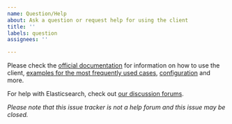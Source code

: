 ```yaml
---
name: Question/Help
about: Ask a question or request help for using the client
title: ''
labels: question
assignees: ''

---
```


Please check the [official documentation](https://www.elastic.co/guide/en/elasticsearch/client/ruby-api/current/ruby_client.html) for information on how to use the client, [examples for the most frequently used cases](https://www.elastic.co/guide/en/elasticsearch/client/ruby-api/current/examples.html), [configuration](https://www.elastic.co/guide/en/elasticsearch/client/ruby-api/current/ruby-config.html) and more.

For help with Elasticsearch, check out [our discussion forums](https://discuss.elastic.co/).

*Please note that this issue tracker is not a help forum and this issue may be closed.*
